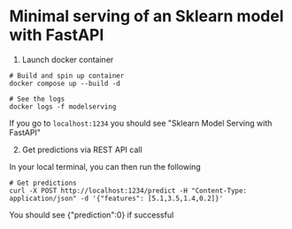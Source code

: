 # Minimal serving of an Sklearn model with FastAPI

1. Launch docker container
```
# Build and spin up container 
docker compose up --build -d

# See the logs
docker logs -f modelserving
```

If you go to `localhost:1234` you should see "Sklearn Model Serving with FastAPI"

2. Get predictions via REST API call

In your local terminal, you can then run the following
```
# Get predictions
curl -X POST http://localhost:1234/predict -H "Content-Type: application/json" -d '{"features": [5.1,3.5,1.4,0.2]}'
```
You should see {"prediction":0} if successful